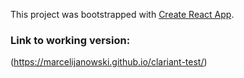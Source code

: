 This project was bootstrapped with [Create React App](https://github.com/facebookincubator/create-react-app).

### Link to working version:
(https://marcelijanowski.github.io/clariant-test/)